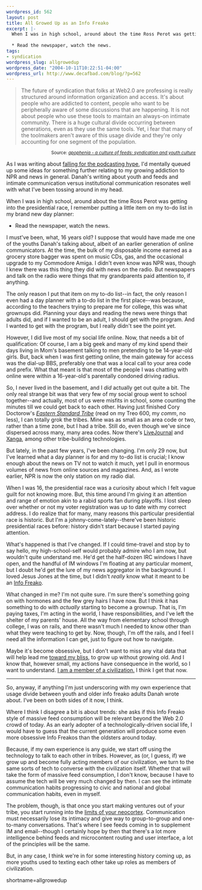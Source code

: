 ```yaml
--- 
wordpress_id: 562
layout: post
title: All Growed Up as an Info Freako
excerpt: |-
  When I was in high school, around about the time Ross Perot was getting into the presidential race, I remember putting a little item on my to-do list in my brand new day planner:
  
  * Read the newspaper, watch the news.
tags: 
- syndication
wordpress_slug: allgrowedup
wordpress_date: "2004-10-11T10:22:51-04:00"
wordpress_url: http://www.decafbad.com/blog/?p=562
---
```

<blockquote>
The future of syndication that folks at Web2.0 are professing is really structured around information organization and access. It's about people who are addicted to content, people who want to be peripherally aware of some discussions that are happening. It is not about people who use these tools to maintain an always-on intimate community. There is a huge cultural divide occurring between generations, even as they use the same tools. Yet, i fear that many of the toolmakers aren't aware of this usage divide and they're only accounting for one segment of the population.</blockquote>
<div align="right"><small>Source: <cite><a href="http://www.zephoria.org/thoughts/archives/2004/10/10/a_culture_of_feeds_syndication_and_youth_culture.html#004379">apophenia
 - a culture of feeds: syndication and youth culture</a></cite></small></div>

As I was writing about [falling for the podcasting hype][podhype], I'd mentally queued up some ideas for something further relating to my growing addiction to NPR and news in general.  Danah's writing about youth and feeds and intimate communication versus institutional communication resonates well with what I've been tossing around in my head.

When I was in high school, around about the time Ross Perot was getting into the presidential race, I remember putting a little item on my to-do list in my brand new day planner:

* Read the newspaper, watch the news.

I must've been, what, 16 years old?  I suppose that would have made me one of the youths Danah's talking about, albeit of an earlier generation of online communicators.  At the time, the bulk of my disposable income earned as a grocery store bagger was spent on music CDs, gas, and the occasional upgrade to my Commodore Amiga.  I didn't even know was NPR was, though I knew there was this thing they did with news on the radio.  But newspapers and talk on the radio were things that my grandparents paid attention to, if anything.  

The only reason I put that item on my to-do list--in fact, the only reason I even had a day planner with a to-do list in the first place--was because, according to the teachers trying to prepare me for college, this was what grownups did.  Planning your days and reading the news were things that adults did, and if I wanted to be an adult, I should get with the program.  And I wanted to get with the program, but I really didn't see the point yet.

However, I did live most of my social life online.  Now, that needs a bit of qualification:  Of course, I am a big geek and many of my kind spend their days living in Mom's basement talking to men pretending to be 14-year-old girls.  But, back when I was first getting online, the main gateway for access was the dial-up BBS, preferably one that was a local call to your area code and prefix.  What that meant is that most of the people I was chatting with online were within a 16-year-old's parentally condoned driving radius.

So, I never lived in the basement, and I *did* actually get out quite a bit.  The only real strange bit was that very few of my social group went to school together--and actually, most of us were misfits in school, some counting the minutes till we could get back to each other.  Having just finished Cory Doctorow's [*Eastern Standard Tribe*][est] (read on my Treo 600, my *comm*, no less), I can totally grok the tribes.  Mine was as small as an area code or two, rather than a time zone, but I had a tribe.  Still do, even though we've since dispersed across many, many area codes.  Now there's [LiveJournal](http://www.livejournal.com) and [Xanga](http://www.xanga.com), among other tribe-building technologies.

But lately, in the past few years, I've been changing.  I'm only 29 now, but I've learned what a day planner is for and my to-do list is crucial; I know enough about the news on TV not to watch it much, yet I pull in enormous volumes of news from online sources and magazines.  And, as I wrote earlier, NPR is now the only station on my radio dial.

When I was 16, the presidential race was a curiosity about which I felt vague guilt for not knowing more. But, this time around I'm giving it an attention and range of emotion akin to a rabid sports fan during playoffs.  I lost sleep over whether or not my voter registration was up to date with my correct address.  I do realize that for many, many reasons this particular presidential race is historic.  But I'm a johnny-come-lately--there've been historic presidential races before: history didn't start because I started paying attention.

What's happened is that I've changed.  If I could time-travel and stop by to say hello, my high-school-self would probably admire who I am now, but wouldn't quite understand me.  He'd get the half-dozen IRC windows I have open, and the handful of IM windows I'm floating at any particular moment, but I doubt he'd get the lure of my news aggregator in the background.  I loved Jesus Jones at the time, but I didn't *really* know what it meant to be an [Info Freako][infofreako].

What changed in me?  I'm not quite sure.  I'm sure there's something going on with hormones and the few grey hairs I have now.  But I think it has something to do with *actually* starting to become a grownup.  That is, I'm paying taxes, I'm acting in the world, I have responsibilities, and I've left the shelter of my parents' house.  All the way from elementary school through college, I was on rails, and there wasn't much I needed to know other than what they were teaching to get by.  Now, though, I'm off the rails, and I feel I need all the information I can get, just to figure out how to navigate.  

Maybe it's become obsessive, but I don't want to miss any vital data that will help lead me [toward my bliss][bliss], to grow up without growing old.  And I know that, however small, my actions have consequence in the world, so I want to understand.  [I am a member of a civilization.][memberciv]  I think I get that now.

* * *

So, anyway, if anything I'm just underscoring with my own experience that usage divide between youth and older info freako adults Danah wrote about.  I've been on both sides of it now, I think.  

Where I think I disagree a bit is about trends: she asks if this Info Freako style of massive feed consumption will be relevant beyond the Web 2.0 crowd of today.  As an early adopter of a technologically-driven social life, I would have to guess that the current generation will produce some even more obsessive Info Freakos than the oldsters around today.  

Because, if my own experience is any guide, we start off using the technology to talk to each other in tribes.  However, as (or, I guess, if) we grow up and become fully acting members of our civilization, we turn to the same sorts of tech to converse with the civilization itself.  Whether that will take the form of massive feed consumption, I don't know, because I have to assume the tech will be very much changed by then.  I can see the intimate communication habits progressing to civic and national and global communication habits, even in myself.  

The problem, though, is that once you start making ventures out of your tribe, you start running into the [limits of your neocortex][neocortex].  Communication must necessarily lose its intimacy and give way to group-to-group and one-to-many conversations.  That's where I see feeds coming in to supplement IM and email--though I certainly hope by then that there's a lot more intelligence behind feeds and microcontent routing and user interface, a lot of the principles will be the same.  

But, in any case, I think we're in for some interesting history coming up, as more youths used to texting each other take up roles as members of civilization.

[neocortex]: http://www.bbsonline.org/documents/a/00/00/05/65/bbs00000565-00/bbs.dunbar.html
[memberciv]: http://www.davidbrin.com/parting.html
[bliss]: http://www.jcf.org/bliss.php
[infofreako]: http://www.jesusjonesarchive.com/lyrics.htm#Info%20Freako
[est]: http://www.craphound.com/est/
[podhype]: http://www.decafbad.com/blog/2004/10/07/podcastinghype
<!--more-->
shortname=allgrowedup
